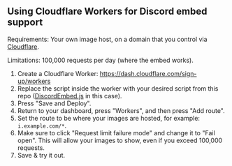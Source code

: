 ## Using Cloudflare Workers for Discord embed support

Requirements: Your own image host, on a domain that you control via [Cloudflare](https://www.cloudflare.com).

Limitations: 100,000 requests per day (where the embed works).

1. Create a Cloudflare Worker: https://dash.cloudflare.com/sign-up/workers
2. Replace the script inside the worker with your desired script from this repo ([DiscordEmbed.js](DiscordEmbed.js) in this case).
3. Press "Save and Deploy".
4. Return to your dashboard, press "Workers", and then press "Add route".
5. Set the route to be where your images are hosted, for example: `i.example.com/*`.
6. Make sure to click "Request limit failure mode" and change it to "Fail open". This will allow your images to show, even if you exceed 100,000 requests.
7. Save & try it out.

